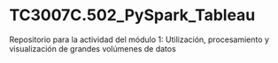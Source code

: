 # TC3007C.502_PySpark_Tableau
Repositorio para la actividad del módulo 1: Utilización, procesamiento y visualización de grandes volúmenes de datos

